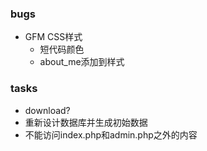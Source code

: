 ### bugs
- GFM CSS样式
    - 短代码颜色
    - about_me添加到样式

### tasks
- download?
- 重新设计数据库并生成初始数据
- 不能访问index.php和admin.php之外的内容
